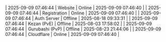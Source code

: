 | 2025-09-09 07:46:44 | Website | Online | 2025-09-09 07:46:40 |
| 2025-09-09 07:46:44 | Registration | Online | 2025-09-09 07:46:40 |
| 2025-09-09 07:46:44 | Auth Server | Offline | 2025-08-18 09:33:31 |
| 2025-09-09 07:46:44 | Kezan (PvE) | Offline | 2025-08-03 17:58:02 |
| 2025-09-09 07:46:44 | Gurubashi (PvP) | Offline | 2025-08-23 21:44:06 |
| 2025-09-09 07:46:44 | Cloudflare | Online | 2025-09-09 07:46:40 |
